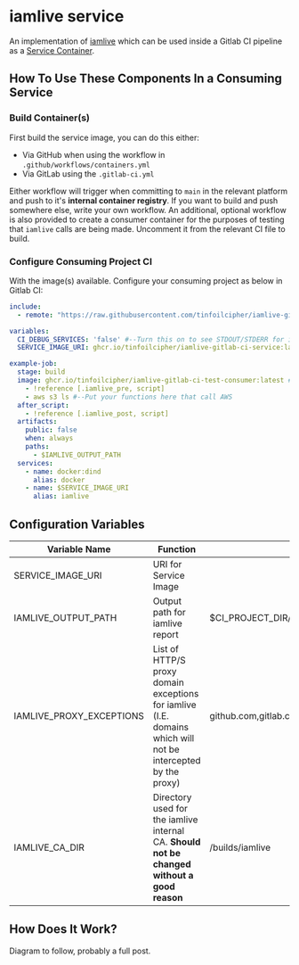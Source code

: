 # iamlive service

An implementation of [iamlive](https://github.com/iann0036/iamlive) which can be used inside a Gitlab CI pipeline as a [Service Container](https://docs.gitlab.com/ci/services/).

## How To Use These Components In a Consuming Service

### Build Container(s)

First build the service image, you can do this either:

- Via GitHub when using the workflow in `.github/workflows/containers.yml`
- Via GitLab using the `.gitlab-ci.yml`

Either workflow will trigger when committing to `main` in the relevant platform and push to it's **internal container registry**. If you want to build and push somewhere else, write your own workflow. An additional, optional workflow is also provided to create a consumer container for the purposes of testing that `iamlive` calls are being made. Uncomment it from the relevant CI file to build.

### Configure Consuming Project CI

With the image(s) available. Configure your consuming project as below in Gitlab CI:

```yaml
include:
  - remote: "https://raw.githubusercontent.com/tinfoilcipher/iamlive-gitlab-ci/main/templates/iamlive.yml"

variables:
  CI_DEBUG_SERVICES: 'false' #--Turn this on to see STDOUT/STDERR for iamlive
  SERVICE_IMAGE_URI: ghcr.io/tinfoilcipher/iamlive-gitlab-ci-service:latest

example-job:
  stage: build
  image: ghcr.io/tinfoilcipher/iamlive-gitlab-ci-test-consumer:latest #--Provide your application which will be calling AWS, or use the example consumer for debugging
    - !reference [.iamlive_pre, script]
    - aws s3 ls #--Put your functions here that call AWS
  after_script:
    - !reference [.iamlive_post, script]
  artifacts:
    public: false
    when: always
    paths:
      - $IAMLIVE_OUTPUT_PATH
  services:
    - name: docker:dind
      alias: docker
    - name: $SERVICE_IMAGE_URI
      alias: iamlive
```

## Configuration Variables

| Variable Name             | Function                                                                                                     | Default                                                            |
|---------------------------|--------------------------------------------------------------------------------------------------------------|--------------------------------------------------------------------|
| SERVICE_IMAGE_URI         | URI for Service Image                                                                                        |                                                                    |
| IAMLIVE_OUTPUT_PATH       | Output path for iamlive report                                                                               | $CI_PROJECT_DIR/iamlive-policy.json                                |
| IAMLIVE_PROXY_EXCEPTIONS  | List of HTTP/S proxy domain exceptions for iamlive (I.E. domains which will not be intercepted by the proxy) | github.com,gitlab.com,registry.terraform.io,releases.hashicorp.com |
| IAMLIVE_CA_DIR            | Directory used for the iamlive internal CA. **Should not be changed without a good reason**                  | /builds/iamlive                                                    |

## How Does It Work?

Diagram to follow, probably a full post.
